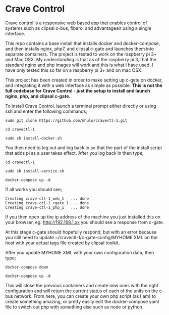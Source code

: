 # Crave Control
Crave control is a responsive web based app that enables control of systems such as clipsal c-bus, fibaro, and advantageair using a single interface.

This repo contains a base install that installs docker and docker-compose, and then installs nginx, php7, and clipsal c-gate and launches them into separate containers. The project is tested to work on the raspberry pi 3+ and Mac OSX. My understanding is that as of the raspberry pi 3, that the standard nginx and php images will work and this is what I have used. I have only tested this so far on a raspberry pi 3+ and on mac OSX.

This project has been created in order to make setting up c-gate on docker, and integrating it with a web interface as simple as possible. **This is not the full codebase for Crave Control - just the setup to install and launch nginx, php, and clipsal c-gate.**

To install Crave Control, launch a terminal prompt either directly or using ssh and enter the following commands;

`sudo git clone https://github.com/mhulo/cravectl-1.git`

`cd cravectl-1`

`sudo sh install-docker.sh`

You then need to log out and log back in so that the part of the install script that adds pi as a user takes effect. After you log back in then type;

`cd cravectl-1`

`sudo sh install-service.sh`

`docker-compose up -d`

If all works you should see;

```
Creating crave-ctl-1_web_1   ... done
Creating crave-ctl-1_cgate_1 ... done
Creating crave-ctl-1_php_1   ... done
```

If you then open up the ip address of the machine you just installed this on your browser, eg. http://192.168.1.xx you should see a response from c-gate.

At this stage c-gate should hopefully respond, but with an error because you still need to update ~/cravectl-1/c-gate-config/MYHOME.XML on the host with your actual tags file created by clipsal toolkit.

After you update MYHOME.XML with your own configuration data, then type;

`docker-compose down`

`docker-compose up -d`

This will close the previous containers and create new ones with the right configuration and will return the current status of each of the units on the c-bus network. From here, you can create your own php script (as I am) to create something amazing, or pretty easily edit the docker-compose yaml file to switch out php with something else such as node or python.
